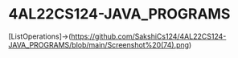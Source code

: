 # 4AL22CS124-JAVA_PROGRAMS
[ListOperations]->(https://github.com/SakshiCs124/4AL22CS124-JAVA_PROGRAMS/blob/main/Screenshot%20(74).png)
